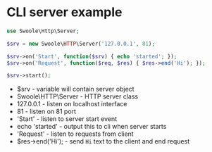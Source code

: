 # CLI server example

```php
use Swoole\Http\Server;

$srv = new Swoole\HTTP\Server('127.0.0.1', 81);

$srv->on('Start', function($srv) { echo 'started'; });
$srv->on('Request', function($req, $res) { $res->end('Hi'); });

$srv->start();
```

- $srv - variable will contain server object
- Swoole\HTTP\Server - HTTP server class
- 127.0.0.1 - listen on localhost interface
- 81 - listen on 81 port
- 'Start' - listen to server start event
- echo 'started' - output this to cli when server starts
- 'Request' - listen to requests from client
- $res->end('Hi'); - send `Hi` text to the client and end request
